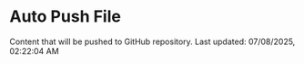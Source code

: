 # Auto Push File

Content that will be pushed to GitHub repository.
Last updated: 07/08/2025, 02:22:04 AM
